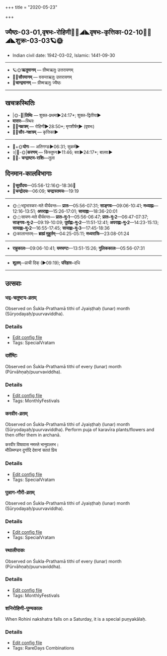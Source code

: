 +++
title = "2020-05-23"

+++
## ज्यैष्ठः-03-01,वृषभः-रोहिणी🌛🌌◢◣वृषभः-कृत्तिका-02-10🌌🌞◢◣शुक्रः-03-03🪐🌞
- Indian civil date: 1942-03-02, Islamic: 1441-09-30
___________________
- 🪐🌞**ऋतुमानम्** — ग्रीष्मऋतुः उत्तरायणम्
- 🌌🌞**सौरमानम्** — वसन्तऋतुः उत्तरायणम्
- 🌛**चान्द्रमानम्** — ग्रीष्मऋतुः ज्यैष्ठः
___________________


## खचक्रस्थितिः
- |🌞-🌛|**तिथिः** — शुक्ल-प्रथमा►24:17*; शुक्ल-द्वितीया►  
- **वासरः**—स्थिरः  
- 🌌🌛**नक्षत्रम्** — रोहिणी►28:50*; मृगशीर्षम्► (वृषभः)  
- 🌌🌞**सौर-नक्षत्रम्** — कृत्तिका►  
___________________
- 🌛+🌞**योगः** — अतिगण्डः►06:31; सुकर्म►  
- २|🌛-🌞|**करणम्** — किंस्तुघ्नः►11:46; बवः►24:17*; बालवः►  
- 🌌🌛- **चन्द्राष्टम-राशिः**—तुला  


## दिनमान-कालविभागाः
- 🌅**सूर्योदयः**—05:56-12:16🌞️-18:36🌇  
- 🌛**चन्द्रोदयः**—06:09; **चन्द्रास्तमयः**—19:19  
___________________
- 🌞⚝भट्टभास्कर-मते वीर्यवन्तः— **प्रातः**—05:56-07:31; **साङ्गवः**—09:06-10:41; **मध्याह्नः**—12:16-13:51; **अपराह्णः**—15:26-17:01; **सायाह्नः**—18:36-20:01  
- 🌞⚝सायण-मते वीर्यवन्तः— **प्रातः-मु॰1**—05:56-06:47; **प्रातः-मु॰2**—06:47-07:37; **साङ्गवः-मु॰2**—09:19-10:09; **पूर्वाह्णः-मु॰2**—11:51-12:41; **अपराह्णः-मु॰2**—14:23-15:13; **सायाह्णः-मु॰2**—16:55-17:45; **सायाह्णः-मु॰3**—17:45-18:36  
- 🌞कालान्तरम्— **ब्राह्मं मुहूर्तम्**—04:25-05:11; **मध्यरात्रिः**—23:08-01:24  
___________________
- **राहुकालः**—09:06-10:41; **यमघण्टः**—13:51-15:26; **गुलिककालः**—05:56-07:31  
___________________
- **शूलम्**—प्राची दिक् (►09:19); **परिहारः**–दधि  
___________________

## उत्सवाः
### भद्र-चतुष्टय-व्रतम्

Observed on Śukla-Prathamā tithi of Jyaiṣṭhaḥ (lunar) month (Sūryodayaḥ/puurvaviddha). 

### Details
- [Edit config file](https://github.com/jyotisham/adyatithi/tree/master/general/lunar_month/tithi/03/01/bhadra-catuSTaya-vratam.toml)
- Tags: SpecialVratam


### दर्शेष्टिः

Observed on Śukla-Prathamā tithi of every (lunar) month (Pūrvāhṇaḥ/puurvaviddha). 

### Details
- [Edit config file](https://github.com/jyotisham/adyatithi/tree/master/gRhya/general/lunar_month/tithi/00/01/darsheShTiH.toml)
- Tags: MonthlyFestivals


### करवीर-व्रतम्

Observed on Śukla-Prathamā tithi of Jyaiṣṭhaḥ (lunar) month (Sūryodayaḥ/puurvaviddha). Perform puja of karavīra plants/flowers and then offer them in archanā.

करवीर विषावास नमस्ते भानुवल्लभ।  
मौलिमण्डन दुर्गादि देवानां सततं प्रिय



### Details
- [Edit config file](https://github.com/jyotisham/adyatithi/tree/master/general/lunar_month/tithi/03/01/karavIra-vratam.toml)
- Tags: SpecialVratam


### पुन्नाग-गौरी-व्रतम्

Observed on Śukla-Prathamā tithi of Jyaiṣṭhaḥ (lunar) month (Sūryodayaḥ/puurvaviddha). 

### Details
- [Edit config file](https://github.com/jyotisham/adyatithi/tree/master/devatA/umA/lunar_month/tithi/03/01/punnAga-gaurI-vratam.toml)
- Tags: SpecialVratam


### स्थालीपाकः

Observed on Śukla-Prathamā tithi of every (lunar) month (Pūrvāhṇaḥ/puurvaviddha). 

### Details
- [Edit config file](https://github.com/jyotisham/adyatithi/tree/master/gRhya/general/lunar_month/tithi/00/01/sthAlIpAkaH_1.toml)
- Tags: MonthlyFestivals


### शनिरोहिणी-पुण्यकालः

When Rohini nakshatra falls on a Saturday, it is a special puṇyakālaḥ.

### Details
- [Edit config file](https://github.com/jyotisham/adyatithi/tree/master/time_focus/misc_combinations/description_only/zanirOhiNI-puNyakAlaH.toml)
- Tags: RareDays Combinations


